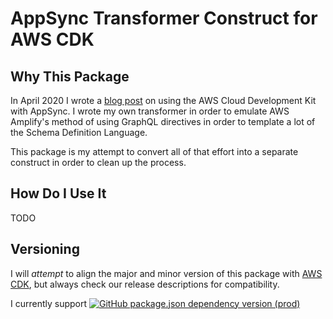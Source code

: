 # AppSync Transformer Construct for AWS CDK

## Why This Package

In April 2020 I wrote a [blog post](https://www.trek10.com/blog/appsync-with-the-aws-cloud-development-kit) on using the AWS Cloud Development Kit with AppSync. I wrote my own transformer in order to emulate AWS Amplify's method of using GraphQL directives in order to template a lot of the Schema Definition Language. 

This package is my attempt to convert all of that effort into a separate construct in order to clean up the process. 

## How Do I Use It

TODO

## Versioning

I will *attempt* to align the major and minor version of this package with [AWS CDK], but always check our release descriptions for compatibility.

I currently support [![GitHub package.json dependency version (prod)](https://img.shields.io/github/package-json/dependency-version/kcwinner/appsync-transformer-construct/@aws-cdk/core)](https://github.com/aws/aws-cdk)


[aws cdk]: https://aws.amazon.com/cdk